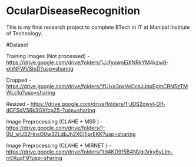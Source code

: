 # OcularDiseaseRecognition
This is my final research project to complete BTech in IT at Manipal Institute of Technology. 


#Dataset


Training Images (Not processed) -       https://drive.google.com/drive/folders/1JJfyuwoEiXNRkYM4kzw8-xihNFWVSIoD?usp=sharing

Cropped -                               https://drive.google.com/drive/folders/1fUIxa3pxVoCcsJJqxEgmCRN5zTMWLc1u?usp=sharing

Resized -                               https://drive.google.com/drive/folders/1-JDS2owvl-Olf-dCFSdV56k3GXfcp25-?usp=sharing

Image Preprocessing (CLAHE + MSR ) -    https://drive.google.com/drive/folders/1-0U_xrU32HnsO0w3ZLdbJh2XCjEprEKK?usp=sharing

Image Preprocessing (CLAHE + MIRNET ) - https://drive.google.com/drive/folders/1td4KD9f5B4NVgi3rky6yLIm-rrEKuqF9?usp=sharing
